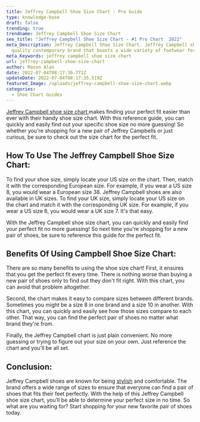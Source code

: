 ```yaml
---
title: Jeffrey Campbell Shoe Size Chart - Pro Guide
type: knowledge-base
draft: false
trending: true
trendname: Jeffrey Campbell Shoe Size Chart
seo_title: "Jeffrey Campbell Shoe Size Chart - #1 Pro Chart  2022"
meta_Description: Jeffrey Campbell Shoe Size Chart. Jeffrey Campbell shoes is a
  quality contemporary brand that boasts a wide variety of footwear for people.
meta_Keywords: jeffrey campbell shoe size chart
url: jeffrey-campbell-shoe-size-chart
author: Mason Alan
date: 2022-07-04T08:17:36.771Z
updateDate: 2022-07-04T08:17:35.519Z
featured_Image: /uploads/jeffrey-campbell-shoe-size-chart.webp
categories:
  - Shoe Chart Guides
---
```

<a href="https://shoesspy.com/jeffrey-campbell-shoe-size-chart/" target="_blank" rel="noopener">Jeffrey Campbell shoe size chart </a>makes finding your perfect fit easier than ever with their handy shoe size chart. With this reference guide, you can quickly and easily find out your specific shoe size no more guessing! So whether you're shopping for a new pair of Jeffrey Campbells or just curious, be sure to check out the size chart for the perfect fit.

## **How To Use The Jeffrey Campbell Shoe Size Chart:**

To find your shoe size, simply locate your US size on the chart. Then, match it with the corresponding European size. For example, if you wear a US size 8, you would wear a European size 38. Jeffrey Campbell shoes are also available in UK sizes. To find your UK size, simply locate your US size on the chart and match it with the corresponding UK size. For example, if you wear a US size 8, you would wear a UK size 7. It's that easy.

With the Jeffrey Campbell shoe size chart, you can quickly and easily find your perfect fit no more guessing! So next time you're shopping for a new pair of shoes, be sure to reference this guide for the perfect fit.

## **Benefits Of Using Campbell Shoe Size Chart:**

There are so many benefits to using the shoe size chart! First, it ensures that you get the perfect fit every time. There is nothing worse than buying a new pair of shoes only to find out they don't fit right. With this chart, you can avoid that problem altogether.

Second, the chart makes it easy to compare sizes between different brands. Sometimes you might be a size 8 in one brand and a size 10 in another. With this chart, you can quickly and easily see how those sizes compare to each other. That way, you can find the perfect pair of shoes no matter what brand they're from.

Finally, the Jeffrey Campbell chart is just plain convenient. No more guessing or trying to figure out your size on your own. Just reference the chart and you'll be all set.

## **Conclusion:**

Jeffrey Campbell shoes are known for being <a href="https://www.collinsdictionary.com/dictionary/english/stylish" target="_blank" rel="nofollow" rel="noopener">stylish</a> and comfortable. The brand offers a wide range of sizes to ensure that everyone can find a pair of shoes that fits their feet perfectly. With the help of this Jeffrey Campbell shoe size chart, you’ll be able to determine your perfect size in no time. So what are you waiting for? Start shopping for your new favorite pair of shoes today.
